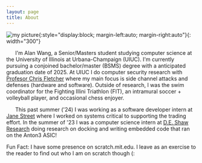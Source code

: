 ```yaml
---
layout: page
title: About
---
```


![my picture](/assets/images/my_picture.png){:style="display:block; margin-left:auto; margin-right:auto"}{: width="300"}

&nbsp;&nbsp;&nbsp;&nbsp;&nbsp;&nbsp;I'm Alan Wang, a Senior/Masters student studying computer science at the University of Illinois at Urbana-Champaign (UIUC). I'm currently pursuing a conjoined bachelor/master (BSMS) degree with a anticipated graduation date of 2025. At UIUC I do computer security research with [Profesor Chris Fletcher](https://cwfletcher.github.io/) where my main focus is side channel attacks and defenses (hardware and software). Outside of research, I was the swim coordinator for the Fighting Illini Triathlon (FIT), an intramural soccer + volleyball player, and occasional chess enjoyer.  

&nbsp;&nbsp;&nbsp;&nbsp;&nbsp;&nbsp;This past summer ('24) I was working as a software developer intern at [Jane Street](https://www.janestreet.com/) where I worked on systems critical to supporting the trading effort. In the summer of '23 I was a computer science intern at [D.E. Shaw Research](https://www.deshawresearch.com/) doing research on docking and writing embedded code that ran on the Anton3 ASIC!  

<p class="message">
  Fun Fact: I have some presence on scratch.mit.edu. I leave as an exercise to the reader to find out who I am on scratch though (:
</p>

